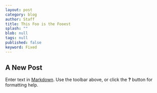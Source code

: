 ```yaml
---
layout: post
category: blog
author: Staff
title: This Foo is the Fooest
splash: ""
blob: null
tags: null
published: false
keyword: Fixed
---
```


## A New Post

Enter text in [Markdown](http://daringfireball.net/projects/markdown/). Use the toolbar above, or click the **?** button for formatting help.
